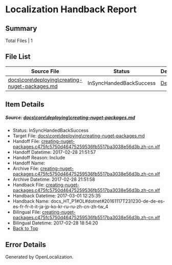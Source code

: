# <a name='report-top'></a> Localization Handback Report

## Summary
 Total Files | 1

## File List
 Source File | Status | Details 
 ----------- | ------ | ------- 
 [docs\core\deploying\creating-nuget-packages.md](https://github.com/dotnet/docs/blob/90fe68f7f3c4b46502b5d3770b1a2d57c6af748a/docs/core/deploying/creating-nuget-packages.md) | InSyncHandedBackSuccess | [Details](#657981a05e831ffb849d0cd5b3ea25c079cb4fc132)

## Item Details
##### <a name='657981a05e831ffb849d0cd5b3ea25c079cb4fc132'></a> Source: [docs\core\deploying\creating-nuget-packages.md](https://github.com/dotnet/docs/blob/90fe68f7f3c4b46502b5d3770b1a2d57c6af748a/docs/core/deploying/creating-nuget-packages.md)
* Status: InSyncHandedBackSuccess
* Target File: [docs\core\deploying\creating-nuget-packages.md](https://github.com/dotnet/docs.zh-cn/blob/f24614f9a83e1e9d305a9bbc30af5e2cf8dae273/docs/core/deploying/creating-nuget-packages.md)
* Handoff File: [creating-nuget-packages.c475fc5750d46475259536fb5517ba3038e56d3b.zh-cn.xlf](https://github.com/dotnet/docs.handoff/blob/4de12cca430055a6098b032a6a3eb452467b3c4b/ol-handoff/dotnet/docs.zh-cn/master/dotnet-core/creating-nuget-packages.c475fc5750d46475259536fb5517ba3038e56d3b.zh-cn.xlf)
* Handoff Datetime: 2017-02-28 21:51:57
* Handoff Reason: Include
* Handoff Name: 
* Archive File: [creating-nuget-packages.c475fc5750d46475259536fb5517ba3038e56d3b.zh-cn.xlf](https://github.com/dotnet/docs.handoff/blob/158dfeb145f0a0c506e127d9f69e6afe1a21cd1b/ol-archive/dotnet/docs.zh-cn/master/dotnet-core/creating-nuget-packages.c475fc5750d46475259536fb5517ba3038e56d3b.zh-cn.xlf)
* Archive Datetime: 2017-02-28 21:51:58
* Handback File: [creating-nuget-packages.c475fc5750d46475259536fb5517ba3038e56d3b.zh-cn.xlf](https://github.com/dotnet/docs.handback/blob/49840e08b048ddf5f4cd15d860c24348a4f52ae6/ol-handback/dotnet/docs.zh-cn/master/ht-p1/creating-nuget-packages.c475fc5750d46475259536fb5517ba3038e56d3b.zh-cn.xlf)
* Handback Datetime: 2017-03-01 12:25:35
* Handback Name: docs_HT_P1#OL#dotnet#20161117T231230-de-de-es-es-fr-fr-it-it-ja-jp-ko-kr-ru-ru-zh-cn-zh-tw_4
* Bilingual File: [creating-nuget-packages.c475fc5750d46475259536fb5517ba3038e56d3b.zh-cn.xlf](https://github.com/dotnet/docs.handback/blob/047d2457e6629a9f39926c915ea5e3fa6539241b/ol-handback/dotnet/docs.zh-cn/master/ht-p1/creating-nuget-packages.c475fc5750d46475259536fb5517ba3038e56d3b.zh-cn.xlf)
* Bilingual Datetime: 2017-02-28 18:54:20
* [Back to Top](#report-top)


## Error Details

Generated by OpenLocalization.
